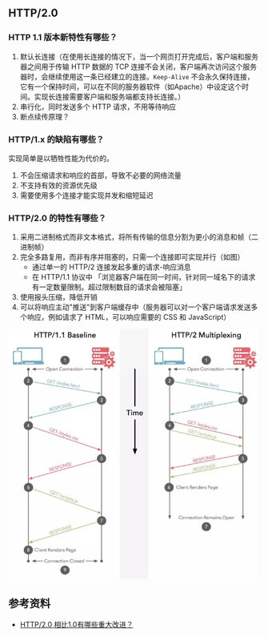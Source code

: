 ## HTTP/2.0

### HTTP 1.1 版本新特性有哪些？

1. 默认长连接（在使用长连接的情况下，当一个网页打开完成后，客户端和服务器之间用于传输 HTTP 数据的 TCP 连接不会关闭，客户端再次访问这个服务器时，会继续使用这一条已经建立的连接。`Keep-Alive` 不会永久保持连接，它有一个保持时间，可以在不同的服务器软件（如Apache）中设定这个时间。实现长连接需要客户端和服务端都支持长连接。）
2. 串行化，同时发送多个 HTTP 请求，不用等待响应
3. 断点续传原理？

### HTTP/1.x 的缺陷有哪些？

实现简单是以牺牲性能为代价的。

1. 不会压缩请求和响应的首部，导致不必要的网络流量
2. 不支持有效的资源优先级
3. 需要使用多个连接才能实现并发和缩短延迟

### HTTP/2.0 的特性有哪些？

1. 采用二进制格式而非文本格式，将所有传输的信息分割为更小的消息和帧（二进制帧）
2. 完全多路复用，而非有序并阻塞的，只需一个连接即可实现并行（如图）
    - 通过单一的 HTTP/2 连接发起多重的请求-响应消息
    - 在 HTTP/1.1 协议中 「浏览器客户端在同一时间，针对同一域名下的请求有一定数量限制。超过限制数目的请求会被阻塞」
3. 使用报头压缩，降低开销
4. 可以将响应主动"推送"到客户端缓存中（服务器可以对一个客户端请求发送多个响应，例如请求了 HTML，可以响应需要的 CSS 和 JavaScript）

![HTTP/2.0 多路复用](/img/network/http-2.webp)

## 参考资料

- [HTTP/2.0 相比1.0有哪些重大改进？](https://www.jianshu.com/p/632215007a0c)